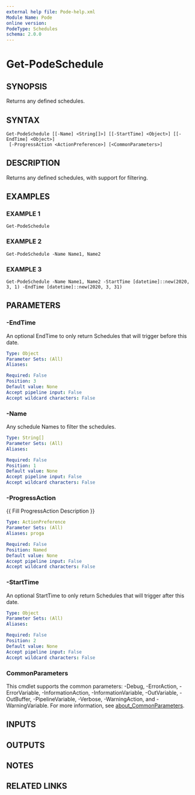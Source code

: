 ```yaml
---
external help file: Pode-help.xml
Module Name: Pode
online version:
PodeType: Schedules
schema: 2.0.0
---
```


# Get-PodeSchedule

## SYNOPSIS
Returns any defined schedules.

## SYNTAX

```
Get-PodeSchedule [[-Name] <String[]>] [[-StartTime] <Object>] [[-EndTime] <Object>]
 [-ProgressAction <ActionPreference>] [<CommonParameters>]
```

## DESCRIPTION
Returns any defined schedules, with support for filtering.

## EXAMPLES

### EXAMPLE 1
```
Get-PodeSchedule
```

### EXAMPLE 2
```
Get-PodeSchedule -Name Name1, Name2
```

### EXAMPLE 3
```
Get-PodeSchedule -Name Name1, Name2 -StartTime [datetime]::new(2020, 3, 1) -EndTime [datetime]::new(2020, 3, 31)
```

## PARAMETERS

### -EndTime
An optional EndTime to only return Schedules that will trigger before this date.

```yaml
Type: Object
Parameter Sets: (All)
Aliases:

Required: False
Position: 3
Default value: None
Accept pipeline input: False
Accept wildcard characters: False
```

### -Name
Any schedule Names to filter the schedules.

```yaml
Type: String[]
Parameter Sets: (All)
Aliases:

Required: False
Position: 1
Default value: None
Accept pipeline input: False
Accept wildcard characters: False
```

### -ProgressAction
{{ Fill ProgressAction Description }}

```yaml
Type: ActionPreference
Parameter Sets: (All)
Aliases: proga

Required: False
Position: Named
Default value: None
Accept pipeline input: False
Accept wildcard characters: False
```

### -StartTime
An optional StartTime to only return Schedules that will trigger after this date.

```yaml
Type: Object
Parameter Sets: (All)
Aliases:

Required: False
Position: 2
Default value: None
Accept pipeline input: False
Accept wildcard characters: False
```

### CommonParameters
This cmdlet supports the common parameters: -Debug, -ErrorAction, -ErrorVariable, -InformationAction, -InformationVariable, -OutVariable, -OutBuffer, -PipelineVariable, -Verbose, -WarningAction, and -WarningVariable. For more information, see [about_CommonParameters](http://go.microsoft.com/fwlink/?LinkID=113216).

## INPUTS

## OUTPUTS

## NOTES

## RELATED LINKS
